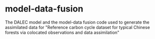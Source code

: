 # model-data-fusion
The DALEC model and the model-data fusion code used to generate the assimilated data for "Reference carbon cycle dataset for typical Chinese forests via colocated observations and data assimilation"
